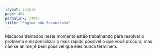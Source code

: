 ```yaml
---
layout: simple
page: 404
permalink: /404/
title: "Página não Encontrada"
---
```


Macacos treinados neste momento estão trabalhando para resolver o problema e disponibilizar o mais rápido possível
o que você procura, mas não se anime, é bem possível que eles nunca terminem.